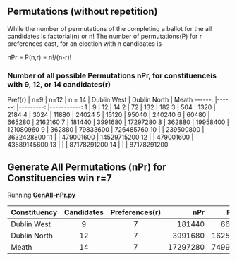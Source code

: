 ## Permutations (without repetition)
While the number of permutations of the completing a ballot for the all candidates is factorial(n) or
n!
The number of permutations(P) for r preferences cast, for an election with n candidates is

nPr = P(n,r) = n!/(n-r)!

### Number of all possible Permutations nPr, for constituenceis with 9, 12, or 14 candidates(r) 

Pref(r)	| n=9	 | n=12	     | n = 14
        | Dublin West | Dublin North | Meath
------: |------: |---------: |-----------:
1	| 9	 | 12	     | 14
2	| 72	 | 132	     |  182
3	| 504	 | 1320	     |  2184
4	| 3024	 | 11880     |	24024
5	| 15120	 | 95040     |	240240
6	| 60480	 | 665280    |	2162160
7	| 181440 | 3991680   |	17297280
8	| 362880 | 19958400  |	121080960
9	| 362880 | 79833600  |	726485760
10	|        | 239500800 |  3632428800
11	|        | 479001600 | 14529715200
12	|        | 479001600 | 43589145600
13	|        |           | 87178291200
14	|        |	     | 87178291200

## Generate All Permutations (nPr) for Constituencies win r=7
Running **[GenAll-nPr.py](/python/py/GenAll-nPr.py)**

Constituency | Candidates | Preferences(r) |    nPr   | Filesize
-------------|:----------:| :------------: | -------: | ---------:
Dublin West  |      9     |      7         |   181440 |   6602200
Dublin North |     12     |      7         |  3991680 | 162547817
Meath        |     14     |      7         | 17297280 | 749969267

